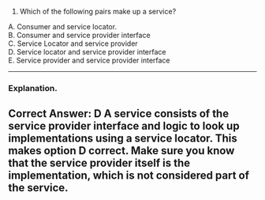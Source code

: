 1. Which of the following pairs make up a service?

A. Consumer and service locator. <br>
B. Consumer and service provider interface <br>
C. Service Locator and service provider  <br>
D. Service locator and service provider interface <br>
E. Service provider and service provider interface <br>



---
### Explanation. ###
Correct Answer: D
A service consists of the service provider interface and logic to look up implementations using a service locator.
This makes option D correct. Make sure you know that the service provider itself is the implementation, which is not 
considered part of the service.
---